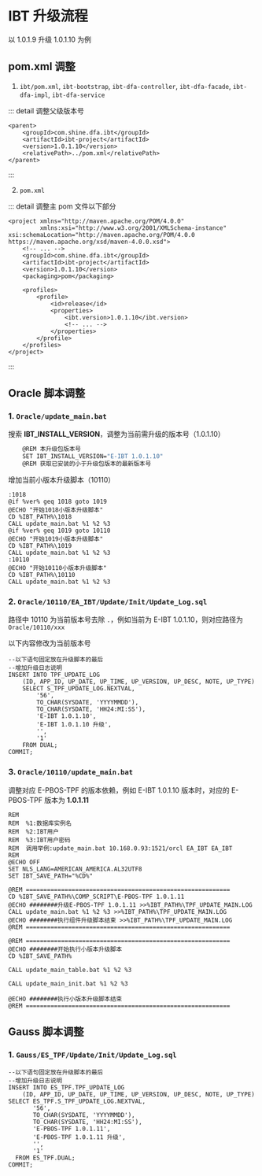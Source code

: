 # IBT 升级流程

以 1.0.1.9 升级 1.0.1.10 为例

## pom.xml 调整

1. `ibt/pom.xml`, `ibt-bootstrap`, `ibt-dfa-controller`, `ibt-dfa-facade`, `ibt-dfa-impl`, `ibt-dfa-service`

::: detail 调整父级版本号

```xml{4}
<parent>
    <groupId>com.shine.dfa.ibt</groupId>
    <artifactId>ibt-project</artifactId>
    <version>1.0.1.10</version>
    <relativePath>../pom.xml</relativePath>
</parent>
```

:::

2. `pom.xml`

::: detail 调整主 pom 文件以下部分

```xml{6,13}
<project xmlns="http://maven.apache.org/POM/4.0.0"
         xmlns:xsi="http://www.w3.org/2001/XMLSchema-instance" xsi:schemaLocation="http://maven.apache.org/POM/4.0.0 https://maven.apache.org/xsd/maven-4.0.0.xsd">
    <!-- ... -->
    <groupId>com.shine.dfa.ibt</groupId>
    <artifactId>ibt-project</artifactId>
    <version>1.0.1.10</version>
    <packaging>pom</packaging>

    <profiles>
        <profile>
            <id>release</id>
            <properties>
                <ibt.version>1.0.1.10</ibt.version>
                <!-- ... -->
            </properties>
        </profile>
    </profiles>
</project>
```

:::

## Oracle 脚本调整

### 1. `Oracle/update_main.bat`

搜索 **IBT_INSTALL_VERSION**，调整为当前需升级的版本号（1.0.1.10）

```bash
    @REM 本升级包版本号
    SET IBT_INSTALL_VERSION="E-IBT 1.0.1.10"
    @REM 获取已安装的小于升级包版本的最新版本号
```

增加当前小版本升级脚本（10110）

```bash{10-13}
:1018
@if %ver% geq 1018 goto 1019
@ECHO "开始1018小版本升级脚本"
CD %IBT_PATH%\1018
CALL update_main.bat %1 %2 %3
@if %ver% geq 1019 goto 10110
@ECHO "开始1019小版本升级脚本"
CD %IBT_PATH%\1019
CALL update_main.bat %1 %2 %3
:10110
@ECHO "开始10110小版本升级脚本"
CD %IBT_PATH%\10110
CALL update_main.bat %1 %2 %3
```

### 2. `Oracle/10110/EA_IBT/Update/Init/Update_Log.sql`

路径中 10110 为当前版本号去除 `.`，例如当前为 E-IBT 1.0.1.10，则对应路径为 `Oracle/10110/xxx`

以下内容修改为当前版本号

```sql{9-10}
--以下语句固定放在升级脚本的最后
--增加升级日志说明
INSERT INTO TPF_UPDATE_LOG
    (ID, APP_ID, UP_DATE, UP_TIME, UP_VERSION, UP_DESC, NOTE, UP_TYPE)
    SELECT S_TPF_UPDATE_LOG.NEXTVAL,
        '56',
        TO_CHAR(SYSDATE, 'YYYYMMDD'),
        TO_CHAR(SYSDATE, 'HH24:MI:SS'),
        'E-IBT 1.0.1.10',
        'E-IBT 1.0.1.10 升级',
        '',
        '1'
    FROM DUAL;
COMMIT;
```

### 3. `Oracle/10110/update_main.bat`

调整对应 E-PBOS-TPF 的版本依赖，例如 E-IBT 1.0.1.10 版本时，对应的 E-PBOS-TPF 版本为 **1.0.1.11**

```bash{12-15}
REM
REM  %1:数据库实例名
REM  %2:IBT用户
REM  %3:IBT用户密码
REM  调用举例:update_main.bat 10.168.0.93:1521/orcl EA_IBT EA_IBT
REM
@ECHO OFF
SET NLS_LANG=AMERICAN_AMERICA.AL32UTF8
SET IBT_SAVE_PATH="%CD%"

@REM ==========================================================
CD %IBT_SAVE_PATH%\COMP_SCRIPT\E-PBOS-TPF 1.0.1.11
@ECHO ########升级E-PBOS-TPF 1.0.1.11 >>%IBT_PATH%\TPF_UPDATE_MAIN.LOG
CALL update_main.bat %1 %2 %3 >>%IBT_PATH%\TPF_UPDATE_MAIN.LOG
@ECHO ########执行组件升级脚本结束 >>%IBT_PATH%\TPF_UPDATE_MAIN.LOG
@REM ==========================================================

@REM ==========================================================
@ECHO ########开始执行小版本升级脚本
CD %IBT_SAVE_PATH%

CALL update_main_table.bat %1 %2 %3

CALL update_main_init.bat %1 %2 %3

@ECHO ########执行小版本升级脚本结束
@REM ==========================================================
```

## Gauss 脚本调整

### 1. `Gauss/ES_TPF/Update/Init/Update_Log.sql`

```sql{9-10}
--以下语句固定放在升级脚本的最后
--增加升级日志说明
INSERT INTO ES_TPF.TPF_UPDATE_LOG
    (ID, APP_ID, UP_DATE, UP_TIME, UP_VERSION, UP_DESC, NOTE, UP_TYPE)
SELECT ES_TPF.S_TPF_UPDATE_LOG.NEXTVAL,
       '56',
       TO_CHAR(SYSDATE, 'YYYYMMDD'),
       TO_CHAR(SYSDATE, 'HH24:MI:SS'),
       'E-PBOS-TPF 1.0.1.11',
       'E-PBOS-TPF 1.0.1.11 升级',
       '',
       '1'
  FROM ES_TPF.DUAL;
COMMIT;
```
